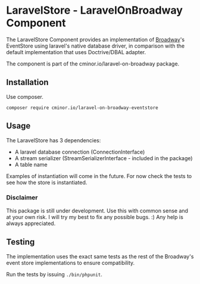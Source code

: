 # LaravelStore - LaravelOnBroadway Component

The LaravelStore Component provides an implementation of [Broadway]'s EventStore using laravel's native database driver, in comparison with the default implementation that uses Doctrive/DBAL adapter.

The component is part of the cminor.io/laravel-on-broadway package.

## Installation

Use composer.

`composer require cminor.io/laravel-on-broadway-eventstore`

## Usage

The LaravelStore has 3 dependencies:
- A laravel database connection (ConnectionInterface)
- A stream serializer (StreamSerializerInterface - included in the package)
- A table name

Examples of instantiation will come in the future. For now check the tests to see how the store is instantiated.

### Disclaimer

This package is still under development. 
Use this with common sense and at your own risk. I will try my best to fix any possible bugs. :)
Any help is always appreciated.

## Testing

The implementation uses the exact same tests as the rest of the Broadway's event store implementations to ensure compatibility.

Run the tests by issuing `./bin/phpunit`.


[Broadway]: https://github.com/qandidate-labs/broadway
